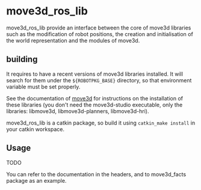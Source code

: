 # move3d_ros_lib

move3d_ros_lib provide an interface between the core of move3d libraries such
as the modification of robot positions, the creation and initialisation of the
world representation and the modules of move3d.

## building

It requires to have a recent versions of move3d libraries installed. It will
search for them under the `${ROBOTPKG_BASE}` directory, so that environment
variable must be set properly.

See the documentation of [move3d][move3d-doc] for instructions on the
installation of these libraries (you don't need the move3d-studio executable,
only the libraries: libmove3d, libmove3d-planners, libmove3d-hri).

move3d_ros_lib is a catkin package, so build it using `catkin_make install` in
your catkin workspace.

[move3d-doc]: https://www.openrobots.org/wiki/move3d

## Usage

TODO

You can refer to the documentation in the headers, and to move3d_facts package as an example.
